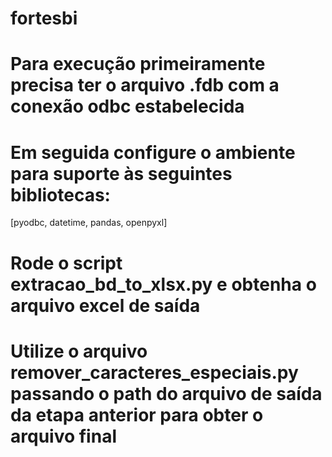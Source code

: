 # fortesbi

# Para execução primeiramente precisa ter o arquivo .fdb com a conexão odbc estabelecida

# Em seguida configure o ambiente para suporte às seguintes bibliotecas:

[pyodbc,
datetime,
pandas,
openpyxl]

# Rode o script extracao_bd_to_xlsx.py e obtenha o arquivo excel de saída

# Utilize o arquivo remover_caracteres_especiais.py passando o path do arquivo de saída da etapa anterior para obter o arquivo final
